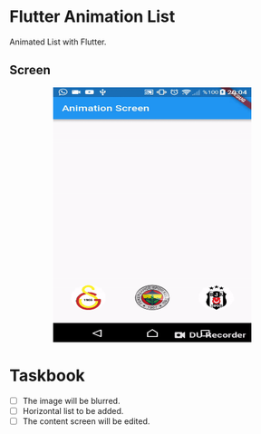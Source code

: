 # Flutter Animation List
Animated List with Flutter.

## Screen

 <center><img src="/screen/screen.gif" width="350" height="450" /></center>

# Taskbook

- [ ] The image will be blurred.
- [ ] Horizontal list to be added.
- [ ] The content screen will be edited.

